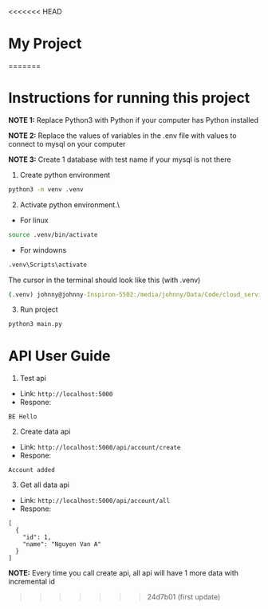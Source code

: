 <<<<<<< HEAD
# My Project
=======
# Instructions for running this project

**NOTE 1:**
Replace Python3 with Python if your computer has Python installed

**NOTE 2:**
Replace the values of variables in the .env file with values to connect to mysql on your computer

**NOTE 3:**
Create 1 database with test name if your mysql is not there 

1. Create python environment
```bash
python3 -m venv .venv
```

2. Activate python environment.\

- For linux
```bash
source .venv/bin/activate 
```
- For windowns
```bash
.venv\Scripts\activate
```
The cursor in the terminal should look like this (with .venv)
```cmd
(.venv) johnny@johnny-Inspiron-5502:/media/johnny/Data/Code/cloud_service/be_test$
```

3. Run project
```bash
python3 main.py
```

# API User Guide
1. Test api
- Link: `http://localhost:5000`
- Respone: 
```console
BE Hello
```

2. Create data api
- Link: `http://localhost:5000/api/account/create`
- Respone: 
```console
Account added
```

3. Get all data api
- Link: `http://localhost:5000/api/account/all`
- Respone: 
```console
[
  {
    "id": 1,
    "name": "Nguyen Van A"
  }
]
```

**NOTE:**
Every time you call create api, all api will have 1 more data with incremental id
>>>>>>> 24d7b01 (first update)
